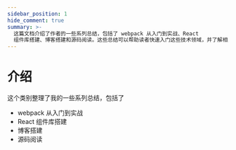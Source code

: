 ```yaml
---
sidebar_position: 1
hide_comment: true
summary: >-
  这篇文档介绍了作者的一些系列总结，包括了 webpack 从入门到实战、React
  组件库搭建、博客搭建和源码阅读。这些总结可以帮助读者快速入门这些技术领域，并了解相关项目的最佳实践。
---
```


# 介绍

这个类别整理了我的一些系列总结，包括了

- webpack 从入门到实战
- React 组件库搭建
- 博客搭建
- 源码阅读
